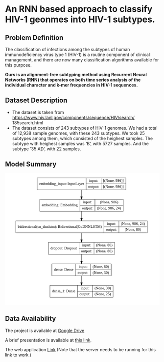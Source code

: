 # An RNN based approach to classify HIV-1 geonmes into HIV-1 subtypes. 

## Problem Definition

The classification of infections among the subtypes of human
immunodeficiency virus type 1 (HIV-1) is a routine component of
clinical management, and there are now many classification
algorithms available for this purpose. 

**Ours is an alignment-free subtyping method using Recurrent
Neural Networks (RNN) that operates on both time series analysis of the
individual character and k-mer frequencies in HIV-1 sequences.**


## Dataset Description
- The dataset is taken from
https://www.hiv.lanl.gov/components/sequence/HIV/search/
185search.html
- The dataset consists of 243 subtypes of HIV-1 genomes. We
had a total of 12,938 sample genomes, with these 243
subtypes. We took 25 subtypes among them, which consisted of the
heighest samples. The subtype with heighest samples was ’B’, with 5727
samples. And the subtype ’35 AD’, with 22 samples.

## Model Summary
![Model Summary](https://github.com/nishatbristy007/HIV-1-subtype-classification/blob/main/model_summary.png)


## Data Availability

The project is available at [Google Drive](https://drive.google.com/drive/folders/1QAbltLllvnhrpkOtDHLPdKGmP6j0UQId?usp=sharing)

A brief presentation is available at [this link](https://github.com/nishatbristy007/HIV-1-subtype-classification/blob/main/HIV-1%20Subtyping%20Using%20RNN%20(Slides).pdf).

The web application [Link](https://mm7yg5x64d2ce5ht.anvil.app/KVWNR77PLK47F3XLHLJ5PTJB) (Note that the server needs to be running for this link to work.)
